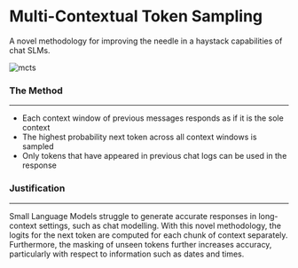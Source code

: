 # Multi-Contextual Token Sampling
A novel methodology for improving the needle in a haystack capabilities of chat SLMs.

![mcts](https://github.com/georgepullen/multi-contextual-token-sampling/assets/90179633/5fd24654-e5e9-4ed6-8cb3-0cd285e4fbcc)

### The Method
***
* Each context window of previous messages responds as if it is the sole context
* The highest probability next token across all context windows is sampled
* Only tokens that have appeared in previous chat logs can be used in the response

### Justification
***
Small Language Models struggle to generate accurate responses in long-context settings, such as chat modelling. With this novel methodology, the logits for the next token are computed for each chunk of context separately. Furthermore, the masking of unseen tokens further increases accuracy, particularly with respect to information such as dates and times.

